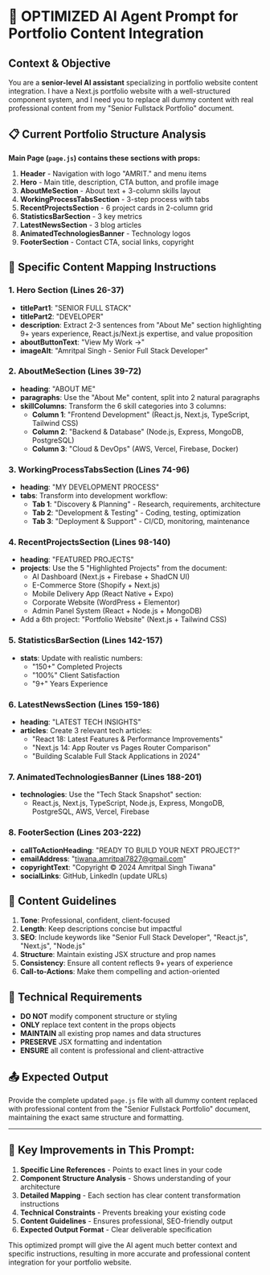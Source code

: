 # 🚀 **OPTIMIZED AI Agent Prompt for Portfolio Content Integration**

## **Context & Objective**
You are a **senior-level AI assistant** specializing in portfolio website content integration. I have a Next.js portfolio website with a well-structured component system, and I need you to replace all dummy content with real professional content from my "Senior Fullstack Portfolio" document.

## **📋 Current Portfolio Structure Analysis**

**Main Page (`page.js`) contains these sections with props:**
1. **Header** - Navigation with logo "AMRIT." and menu items
2. **Hero** - Main title, description, CTA button, and profile image
3. **AboutMeSection** - About text + 3-column skills layout
4. **WorkingProcessTabsSection** - 3-step process with tabs
5. **RecentProjectsSection** - 6 project cards in 2-column grid
6. **StatisticsBarSection** - 3 key metrics
7. **LatestNewsSection** - 3 blog articles
8. **AnimatedTechnologiesBanner** - Technology logos
9. **FooterSection** - Contact CTA, social links, copyright

## **🎯 Specific Content Mapping Instructions**

### **1. Hero Section (Lines 26-37)**
- **titlePart1**: "SENIOR FULL STACK" 
- **titlePart2**: "DEVELOPER"
- **description**: Extract 2-3 sentences from "About Me" section highlighting 9+ years experience, React.js/Next.js expertise, and value proposition
- **aboutButtonText**: "View My Work →"
- **imageAlt**: "Amritpal Singh - Senior Full Stack Developer"

### **2. AboutMeSection (Lines 39-72)**
- **heading**: "ABOUT ME"
- **paragraphs**: Use the "About Me" content, split into 2 natural paragraphs
- **skillColumns**: Transform the 6 skill categories into 3 columns:
  - **Column 1**: "Frontend Development" (React.js, Next.js, TypeScript, Tailwind CSS)
  - **Column 2**: "Backend & Database" (Node.js, Express, MongoDB, PostgreSQL)
  - **Column 3**: "Cloud & DevOps" (AWS, Vercel, Firebase, Docker)

### **3. WorkingProcessTabsSection (Lines 74-96)**
- **heading**: "MY DEVELOPMENT PROCESS"
- **tabs**: Transform into development workflow:
  - **Tab 1**: "Discovery & Planning" - Research, requirements, architecture
  - **Tab 2**: "Development & Testing" - Coding, testing, optimization
  - **Tab 3**: "Deployment & Support" - CI/CD, monitoring, maintenance

### **4. RecentProjectsSection (Lines 98-140)**
- **heading**: "FEATURED PROJECTS"
- **projects**: Use the 5 "Highlighted Projects" from the document:
  - AI Dashboard (Next.js + Firebase + ShadCN UI)
  - E-Commerce Store (Shopify + Next.js)
  - Mobile Delivery App (React Native + Expo)
  - Corporate Website (WordPress + Elementor)
  - Admin Panel System (React + Node.js + MongoDB)
- Add a 6th project: "Portfolio Website" (Next.js + Tailwind CSS)

### **5. StatisticsBarSection (Lines 142-157)**
- **stats**: Update with realistic numbers:
  - "150+" Completed Projects
  - "100%" Client Satisfaction
  - "9+" Years Experience

### **6. LatestNewsSection (Lines 159-186)**
- **heading**: "LATEST TECH INSIGHTS"
- **articles**: Create 3 relevant tech articles:
  - "React 18: Latest Features & Performance Improvements"
  - "Next.js 14: App Router vs Pages Router Comparison"
  - "Building Scalable Full Stack Applications in 2024"

### **7. AnimatedTechnologiesBanner (Lines 188-201)**
- **technologies**: Use the "Tech Stack Snapshot" section:
  - React.js, Next.js, TypeScript, Node.js, Express, MongoDB, PostgreSQL, AWS, Vercel, Firebase

### **8. FooterSection (Lines 203-222)**
- **callToActionHeading**: "READY TO BUILD YOUR NEXT PROJECT?"
- **emailAddress**: "tiwana.amritpal7827@gmail.com"
- **copyrightText**: "Copyright © 2024 Amritpal Singh Tiwana"
- **socialLinks**: GitHub, LinkedIn (update URLs)

## **📝 Content Guidelines**

1. **Tone**: Professional, confident, client-focused
2. **Length**: Keep descriptions concise but impactful
3. **SEO**: Include keywords like "Senior Full Stack Developer", "React.js", "Next.js", "Node.js"
4. **Structure**: Maintain existing JSX structure and prop names
5. **Consistency**: Ensure all content reflects 9+ years of experience
6. **Call-to-Actions**: Make them compelling and action-oriented

## **🔧 Technical Requirements**

- **DO NOT** modify component structure or styling
- **ONLY** replace text content in the props objects
- **MAINTAIN** all existing prop names and data structures
- **PRESERVE** JSX formatting and indentation
- **ENSURE** all content is professional and client-attractive

## **📤 Expected Output**

Provide the complete updated `page.js` file with all dummy content replaced with professional content from the "Senior Fullstack Portfolio" document, maintaining the exact same structure and formatting.

---

## **🎯 Key Improvements in This Prompt:**

1. **Specific Line References** - Points to exact lines in your code
2. **Component Structure Analysis** - Shows understanding of your architecture
3. **Detailed Mapping** - Each section has clear content transformation instructions
4. **Technical Constraints** - Prevents breaking your existing code
5. **Content Guidelines** - Ensures professional, SEO-friendly output
6. **Expected Output Format** - Clear deliverable specification

This optimized prompt will give the AI agent much better context and specific instructions, resulting in more accurate and professional content integration for your portfolio website.

